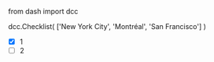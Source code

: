 from dash import dcc

dcc.Checklist(
    ['New York City',
     'Montréal',
     'San Francisco']
)


* [x] 1
* [ ] 2
